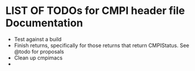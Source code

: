 LIST OF TODOs for CMPI header file Documentation
================================================

* Test against a build
* Finish returns, specifically for those returns that return CMPIStatus. See @todo for proposals
* Clean up cmpimacs
* 
